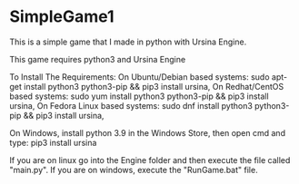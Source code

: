 # SimpleGame1
This is a simple game that I made in python with Ursina Engine.

This game requires python3 and Ursina Engine

To Install The Requirements:
  On Ubuntu/Debian based systems:
    sudo apt-get install python3 python3-pip && 
    pip3 install ursina, 
  On Redhat/CentOS based systems:
    sudo yum install python3 python3-pip && 
    pip3 install ursina, 
  On Fedora Linux based systems:
    sudo dnf install python3 python3-pip && 
    pip3 install ursina,

On Windows, install python 3.9 in the Windows Store, then open cmd and type:
  pip3 install ursina

If you are on linux go into the Engine folder and then execute the file called "main.py".
If you are on windows, execute the "RunGame.bat" file.
